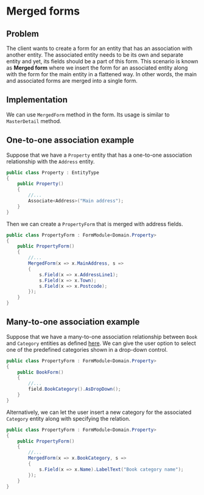 # Merged forms

## Problem

The client wants to create a form for an entity that has an association with another entity. The associated entity needs to be its own and separate entity and yet, its fields should be a part of this form. This scenario is known as **Merged form** where we insert the form for an associated entity along with the form for the main entity in a flattened way. In other words, the main and associated forms are merged into a single form. 

## Implementation
We can use `MergedForm` method in the form. Its usage is similar to `MasterDetail` method.


## One-to-one association example
Suppose that we have a `Property` entity that has a one-to-one association relationship with the `Address` entity.
```csharp
public class Property : EntityType
{
    public Property()
    {
        //...
        Associate<Address>("Main address");
    }
}
```
Then we can create a `PropertyForm` that is merged with address fields.
```csharp
public class PropertyForm : FormModule<Domain.Property>
{
    public PropertyForm()
    {
        //...
        MergedForm(x => x.MainAddress, s =>
        {
            s.Field(x => x.AddressLine1);
            s.Field(x => x.Town);
            s.Field(x => x.Postcode);
        });
    }
}
```

## Many-to-one association example
Suppose that we have a many-to-one association relationship between `Book` and `Category` entities as defined [here](https://www.msharp.co.uk/#/how-to/associations/manyToOne). We can give the user option to select one of the predefined categories shown in a drop-down control.
```csharp
public class PropertyForm : FormModule<Domain.Property>
{
    public BookForm()
    {
        //...
        field.BookCategory().AsDropDown();
    }
}
```
Alternatively, we can let the user insert a new category for the associated `Category` entity along with specifying the relation.
```csharp
public class PropertyForm : FormModule<Domain.Property>
{
    public PropertyForm()
    {
        //...
        MergedForm(x => x.BookCategory, s =>
        {
            s.Field(x => x.Name).LabelText("Book category name");    
        });
    }
}
```